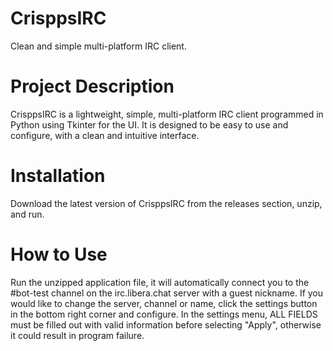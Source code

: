 # CrisppsIRC
Clean and simple multi-platform IRC client.

# Project Description
CrisppsIRC is a lightweight, simple, multi-platform IRC client programmed in Python using Tkinter for the UI. It is designed to be easy to use and configure, with a clean and intuitive interface.

# Installation
Download the latest version of CrisppsIRC from the releases section, unzip, and run.

# How to Use
Run the unzipped application file, it will automatically connect you to the #bot-test channel on the irc.libera.chat server with a guest nickname. If you would like to change the server, channel or name, click the settings button in the bottom right corner and configure.
In the settings menu, ALL FIELDS must be filled out with valid information before selecting "Apply", otherwise it could result in program failure.
